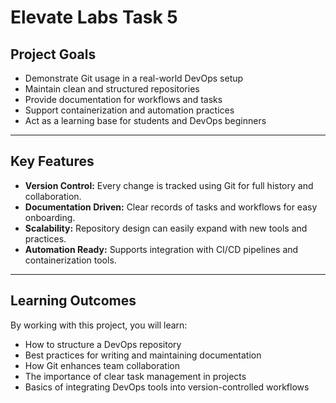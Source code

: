 # Elevate Labs Task 5

## Project Goals
- Demonstrate Git usage in a real-world DevOps setup  
- Maintain clean and structured repositories  
- Provide documentation for workflows and tasks  
- Support containerization and automation practices  
- Act as a learning base for students and DevOps beginners  

---
## Key Features
- **Version Control:** Every change is tracked using Git for full history and collaboration.  
- **Documentation Driven:** Clear records of tasks and workflows for easy onboarding.  
- **Scalability:** Repository design can easily expand with new tools and practices.  
- **Automation Ready:** Supports integration with CI/CD pipelines and containerization tools.  

---
## Learning Outcomes
By working with this project, you will learn:
- How to structure a DevOps repository  
- Best practices for writing and maintaining documentation  
- How Git enhances team collaboration  
- The importance of clear task management in projects  
- Basics of integrating DevOps tools into version-controlled workflows  



